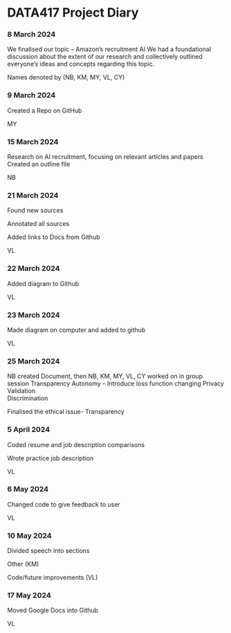 # DATA417  Project Diary


### 8 March 2024
  We finalised our topic  – Amazon’s recruitment AI 
  We had a foundational discussion about the extent of our research and collectively outlined everyone’s ideas and concepts regarding this topic.

Names denoted by (NB, KM, MY, VL, CY)


### 9 March 2024
Created a Repo on GitHub

MY

### 15 March 2024
Research on AI recruitment, focusing on relevant articles and papers
Created an outline file

NB                                                                                                                                      
                            
### 21 March 2024
Found new sources 

Annotated all sources

Added links to Docs from Github

VL

### 22 March 2024
Added diagram to Github

VL

### 23 March 2024
Made diagram on computer and added to github

VL


### 25 March 2024 
NB created Document, then NB, KM, MY, VL, CY worked on in group session
Transparency 
Autonomy  – Introduce loss function changing 
Privacy 
Validation   
Discrimination

Finalised the ethical issue- Transparency 

### 5 April 2024 
Coded resume and job description comparisons

Wrote practice job description 

VL
	

### 6 May 2024
Changed code to give feedback to user

VL

### 10 May 2024
Divided speech into sections

Other  (KM)

Code/future improvements (VL)

### 17 May 2024
Moved Google Docs into Github

VL
  
